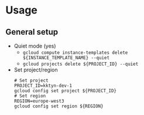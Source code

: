 # Usage

## General setup

* Quiet mode (yes)
    * `gcloud compute instance-templates delete ${INSTANCE_TEMPLATE_NAME} --quiet`
    * `gcloud projects delete ${PROJECT_ID} --quiet`
* Set project/region
    ```shell
    # Set project
    PROJECT_ID=kktyn-dev-1
    gcloud config set project ${PROJECT_ID}
    # Set region
    REGION=europe-west3
    gcloud config set region ${REGION}
    ```
